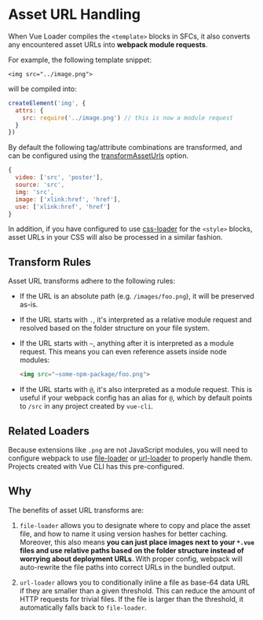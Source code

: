 # Asset URL Handling

When Vue Loader compiles the `<template>` blocks in SFCs, it also converts any encountered asset URLs into **webpack module requests**.

For example, the following template snippet:

``` vue
<img src="../image.png">
```

will be compiled into:

``` js
createElement('img', {
  attrs: {
    src: require('../image.png') // this is now a module request
  }
})
```

By default the following tag/attribute combinations are transformed, and can be configured using the [transformAssetUrls](../options.md#transformasseturls) option.

``` js
{
  video: ['src', 'poster'],
  source: 'src',
  img: 'src',
  image: ['xlink:href', 'href'],
  use: ['xlink:href', 'href']
}
```

In addition, if you have configured to use [css-loader](https://github.com/webpack-contrib/css-loader) for the `<style>` blocks, asset URLs in your CSS will also be processed in a similar fashion.

## Transform Rules

Asset URL transforms adhere to the following rules:

- If the URL is an absolute path (e.g. `/images/foo.png`), it will be preserved as-is.

- If the URL starts with `.`, it's interpreted as a relative module request and resolved based on the folder structure on your file system.

- If the URL starts with `~`, anything after it is interpreted as a module request. This means you can even reference assets inside node modules:

  ``` html
  <img src="~some-npm-package/foo.png">
  ```

- If the URL starts with `@`, it's also interpreted as a module request. This is useful if your webpack config has an alias for `@`, which by default points to `/src` in any project created by `vue-cli`.

## Related Loaders

Because extensions like `.png` are not JavaScript modules, you will need to configure webpack to use [file-loader](https://github.com/webpack/file-loader) or [url-loader](https://github.com/webpack/url-loader) to properly handle them. Projects created with Vue CLI has this pre-configured.

## Why

The benefits of asset URL transforms are:

1. `file-loader` allows you to designate where to copy and place the asset file, and how to name it using version hashes for better caching. Moreover, this also means **you can just place images next to your `*.vue` files and use relative paths based on the folder structure instead of worrying about deployment URLs**. With proper config, webpack will auto-rewrite the file paths into correct URLs in the bundled output.

2. `url-loader` allows you to conditionally inline a file as base-64 data URL if they are smaller than a given threshold. This can reduce the amount of HTTP requests for trivial files. If the file is larger than the threshold, it automatically falls back to `file-loader`.
